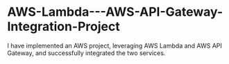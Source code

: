 # AWS-Lambda---AWS-API-Gateway-Integration-Project
I have implemented an AWS project, leveraging AWS Lambda and AWS API Gateway, and successfully integrated the two services.
